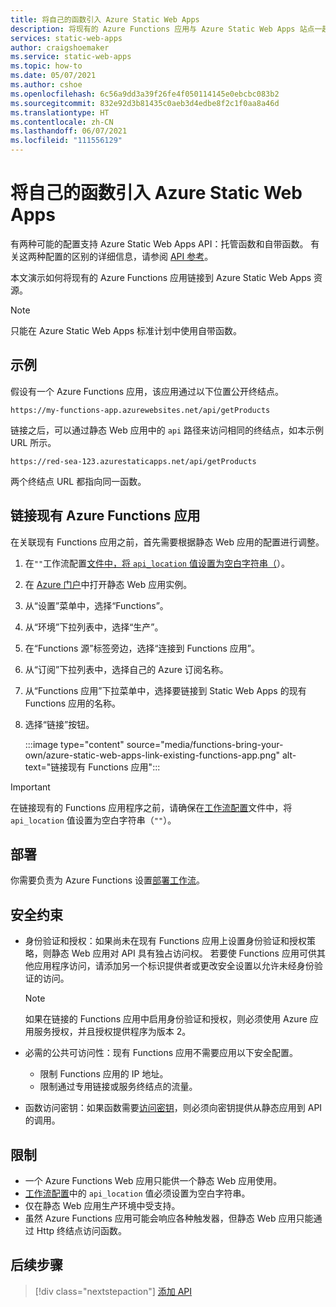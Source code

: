 ```yaml
---
title: 将自己的函数引入 Azure Static Web Apps
description: 将现有的 Azure Functions 应用与 Azure Static Web Apps 站点一起使用。
services: static-web-apps
author: craigshoemaker
ms.service: static-web-apps
ms.topic: how-to
ms.date: 05/07/2021
ms.author: cshoe
ms.openlocfilehash: 6c56a9dd3a39f26fe4f050114145e0ebcbc083b2
ms.sourcegitcommit: 832e92d3b81435c0aeb3d4edbe8f2c1f0aa8a46d
ms.translationtype: HT
ms.contentlocale: zh-CN
ms.lasthandoff: 06/07/2021
ms.locfileid: "111556129"
---
```

# <a name="bring-your-own-functions-to-azure-static-web-apps"></a>将自己的函数引入 Azure Static Web Apps

有两种可能的配置支持 Azure Static Web Apps API：托管函数和自带函数。 有关这两种配置的区别的详细信息，请参阅 [API 参考](apis.md)。

本文演示如何将现有的 Azure Functions 应用链接到 Azure Static Web Apps 资源。

> [!NOTE]
> 只能在 Azure Static Web Apps 标准计划中使用自带函数。

## <a name="example"></a>示例

假设有一个 Azure Functions 应用，该应用通过以下位置公开终结点。

```url
https://my-functions-app.azurewebsites.net/api/getProducts
```

链接之后，可以通过静态 Web 应用中的 `api` 路径来访问相同的终结点，如本示例 URL 所示。

```url
https://red-sea-123.azurestaticapps.net/api/getProducts
```

 两个终结点 URL 都指向同一函数。

## <a name="link-an-existing-azure-functions-app"></a>链接现有 Azure Functions 应用

在关联现有 Functions 应用之前，首先需要根据静态 Web 应用的配置进行调整。

1. 在`""`工作流配置[文件中，将 `api_location` 值设置为空白字符串（](./github-actions-workflow.md)）。

1. 在 [Azure 门户](https://portal.azure.com)中打开静态 Web 应用实例。

1. 从“设置”菜单中，选择“Functions”。

1. 从“环境”下拉列表中，选择“生产”。

1. 在“Functions 源”标签旁边，选择“连接到 Functions 应用”。

1. 从“订阅”下拉列表中，选择自己的 Azure 订阅名称。

1. 从“Functions 应用”下拉菜单中，选择要链接到 Static Web Apps 的现有Functions 应用的名称。

1. 选择“链接”按钮。

    :::image type="content" source="media/functions-bring-your-own/azure-static-web-apps-link-existing-functions-app.png" alt-text="链接现有 Functions 应用":::

> [!IMPORTANT]
> 在链接现有的 Functions 应用程序之前，请确保在[工作流配置](./github-actions-workflow.md)文件中，将 `api_location` 值设置为空白字符串（`""`）。

## <a name="deployment"></a>部署

你需要负责为 Azure Functions 设置[部署工作流](../azure-functions/functions-deployment-technologies.md)。

## <a name="security-constraints"></a>安全约束

- 身份验证和授权：如果尚未在现有 Functions 应用上设置身份验证和授权策略，则静态 Web 应用对 API 具有独占访问权。 若要使 Functions 应用可供其他应用程序访问，请添加另一个标识提供者或更改安全设置以允许未经身份验证的访问。

  > [!NOTE]
  > 如果在链接的 Functions 应用中启用身份验证和授权，则必须使用 Azure 应用服务授权，并且授权提供程序为版本 2。

- 必需的公共可访问性：现有 Functions 应用不需要应用以下安全配置。
  - 限制 Functions 应用的 IP 地址。
  - 限制通过专用链接或服务终结点的流量。

- 函数访问密钥：如果函数需要[访问密钥](../azure-functions/security-concepts.md#function-access-keys)，则必须向密钥提供从静态应用到 API 的调用。

## <a name="restrictions"></a>限制

- 一个 Azure Functions Web 应用只能供一个静态 Web 应用使用。
- [工作流配置](./github-actions-workflow.md)中的 `api_location` 值必须设置为空白字符串。
- 仅在静态 Web 应用生产环境中受支持。
- 虽然 Azure Functions 应用可能会响应各种触发器，但静态 Web 应用只能通过 Http 终结点访问函数。

## <a name="next-steps"></a>后续步骤

> [!div class="nextstepaction"]
> [添加 API](add-api.md)
